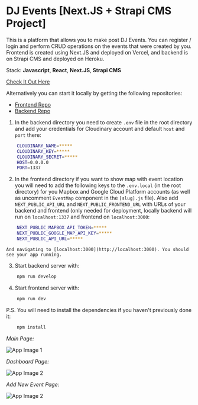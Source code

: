 # DJ Events [Next.JS + Strapi CMS Project]

This is a platform that allows you to make post DJ Events. You can register / login and perform CRUD operations on the events that were created by you. Frontend is created using Next.JS and deployed on Vercel, and backend is on Strapi CMS and deployed on Heroku.

Stack: **Javascript**, **React**, **Next.JS**, **Strapi CMS**

[Check It Out Here](https://dj-events-frontend-nextjs.vercel.app/)

Alternatively you can start it locally by getting the following repositories:

- [Frontend Repo](https://github.com/konstantinkrumin/dj-events-frontend-nextjs)
- [Backend Repo](https://github.com/konstantinkrumin/dj-events-backend-strapi)

1. In the backend directory you need to create `.env` file in the root directory and add your credentials for Cloudinary account and default `host` and `port` there:

```bash
    CLOUDINARY_NAME=*****
    CLOUDINARY_KEY=*****
    CLOUDINARY_SECRET=*****
    HOST=0.0.0.0
    PORT=1337
```

2. In the frontend directory if you want to show map with event location you will need to add the following keys to the `.env.local` (in the root directory) for you Mapbox and Google Cloud Platform accounts (as well as uncomment `EventMap` component in the `[slug].js` file). Also add `NEXT_PUBLIC_API_URL` and `NEXT_PUBLIC_FRONTEND_URL` with URLs of your backend and frontend (only needed for deployment, locally backend will run on `localhost:1337` and frontend on `localhost:3000`:

```bash
    NEXT_PUBLIC_MAPBOX_API_TOKEN=*****
    NEXT_PUBLIC_GOOGLE_MAP_API_KEY=*****
    NEXT_PUBLIC_API_URL=*****
```

    And navigating to [localhost:3000](http://localhost:3000). You should see your app running.

3. Start backend server with:

```bash
    npm run develop
```

4. Start frontend server with:

```bash
    npm run dev
```

P.S. You will need to install the dependencies if you haven't previously done it:

```bash
    npm install
```

_Main Page:_

![App Image 1](https://i.imgur.com/gL9T92N.png)

_Dashboard Page:_

![App Image 2](https://i.imgur.com/EKILkrj.png)

_Add New Event Page:_

![App Image 2](https://i.imgur.com/rH2mmj5.png)
